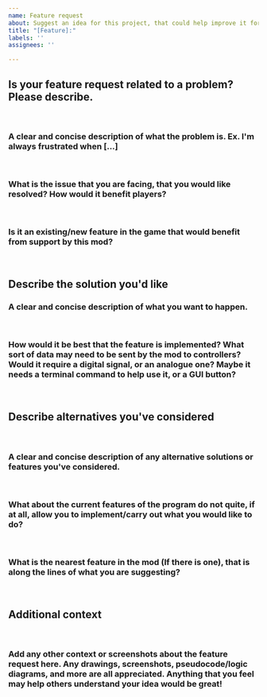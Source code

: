```yaml
---
name: Feature request
about: Suggest an idea for this project, that could help improve it for all players.
title: "[Feature]:"
labels: ''
assignees: ''

---
```


## Is your feature request related to a problem? Please describe.
<br>

### A clear and concise description of what the problem is. Ex. I'm always frustrated when [...]

<br>

### What is the issue that you are facing, that you would like resolved? How would it benefit players?

<br>

### Is it an existing/new feature in the game that would benefit from support by this mod?

<br>

## Describe the solution you'd like

### A clear and concise description of what you want to happen.

<br>

### How would it be best that the feature is implemented? What sort of data may need to be sent by the mod to controllers? Would it require a digital signal, or an analogue one? Maybe it needs a terminal command to help use it, or a GUI button?

<br>

### 

## Describe alternatives you've considered
<br>

### A clear and concise description of any alternative solutions or features you've considered.
<br>

### What about the current features of the program do not quite, if at all, allow you to implement/carry out what you would like to do? 
<br>

### What is the nearest feature in the mod (If there is one), that is along the lines of what you are suggesting?

<br>

## Additional context
<br>

### Add any other context or screenshots about the feature request here. Any drawings, screenshots, pseudocode/logic diagrams, and more are all appreciated. Anything that you feel may help others understand your idea would be great!
